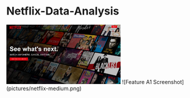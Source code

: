 # Netflix-Data-Analysis

<img src="pictures/netflix-medium.png" alt="netflix" width="300"/>
![Feature A1 Screenshot](pictures/netflix-medium.png) 
